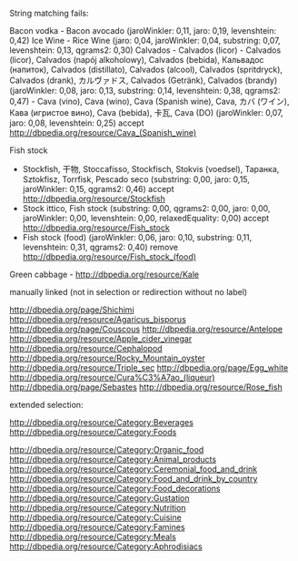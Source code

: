 
String matching fails:

Bacon vodka - Bacon avocado (jaroWinkler: 0,11, jaro: 0,19, levenshtein: 0,42)
Ice Wine - Rice Wine (jaro: 0,04, jaroWinkler: 0,04, substring: 0,07, levenshtein: 0,13, qgrams2: 0,30)
Calvados - Calvados (licor)
	- Calvados (licor), Calvados (napój alkoholowy), Calvados (bebida), Кальвадос (напиток), Calvados (distillato), Calvados (alcool), Calvados (spritdryck), Calvados (drank), カルヴァドス, Calvados (Getränk), Calvados (brandy) (jaroWinkler: 0,08, jaro: 0,13, substring: 0,14, levenshtein: 0,38, qgrams2: 0,47)
	- Cava (vino), Cava (wino), Cava (Spanish wine), Cava, カバ (ワイン), Кава (игристое вино), Cava (bebida), 卡瓦, Cava (DO) (jaroWinkler: 0,07, jaro: 0,08, levenshtein: 0,25) accept http://dbpedia.org/resource/Cava_(Spanish_wine)

Fish stock
  - Stockfish, 干物, Stoccafisso, Stockfisch, Stokvis (voedsel), Таранка, Sztokfisz, Torrfisk, Pescado seco (substring: 0,00, jaro: 0,15, jaroWinkler: 0,15, qgrams2: 0,46) accept http://dbpedia.org/resource/Stockfish
  - Stock ittico, Fish stock (substring: 0,00, qgrams2: 0,00, jaro: 0,00, jaroWinkler: 0,00, levenshtein: 0,00, relaxedEquality: 0,00) accept http://dbpedia.org/resource/Fish_stock
  - Fish stock (food) (jaroWinkler: 0,06, jaro: 0,10, substring: 0,11, levenshtein: 0,31, qgrams2: 0,40) remove http://dbpedia.org/resource/Fish_stock_(food)


Green cabbage - http://dbpedia.org/resource/Kale


manually linked (not in selection or redirection without no label)

http://dbpedia.org/page/Shichimi
http://dbpedia.org/resource/Agaricus_bisporus
http://dbpedia.org/page/Couscous
http://dbpedia.org/resource/Antelope
http://dbpedia.org/resource/Apple_cider_vinegar
http://dbpedia.org/resource/Cephalopod
http://dbpedia.org/resource/Rocky_Mountain_oyster
http://dbpedia.org/resource/Triple_sec
http://dbpedia.org/page/Egg_white
http://dbpedia.org/resource/Cura%C3%A7ao_(liqueur)
http://dbpedia.org/page/Sebastes
http://dbpedia.org/resource/Rose_fish



extended selection:

http://dbpedia.org/resource/Category:Beverages
http://dbpedia.org/resource/Category:Foods

http://dbpedia.org/resource/Category:Organic_food
http://dbpedia.org/resource/Category:Animal_products
http://dbpedia.org/resource/Category:Ceremonial_food_and_drink
http://dbpedia.org/resource/Category:Food_and_drink_by_country
http://dbpedia.org/resource/Category:Food_decorations
http://dbpedia.org/resource/Category:Gustation
http://dbpedia.org/resource/Category:Nutrition
http://dbpedia.org/resource/Category:Cuisine
http://dbpedia.org/resource/Category:Famines
http://dbpedia.org/resource/Category:Meals
http://dbpedia.org/resource/Category:Aphrodisiacs
